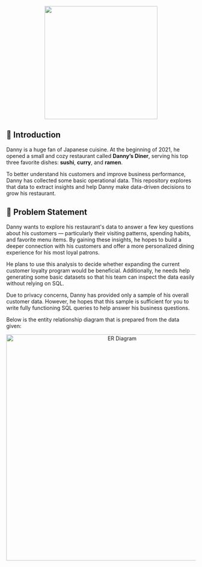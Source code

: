 <p align="center">
  <img src="https://github.com/user-attachments/assets/a458575c-87d8-4644-8d87-8c33d4c1d9bc" width="300">
</p>
<h2>📌 Introduction</h2>

<p>
Danny is a huge fan of Japanese cuisine. At the beginning of 2021, he opened a small and cozy restaurant called <strong>Danny’s Diner</strong>, serving his top three favorite dishes: <strong>sushi</strong>, <strong>curry</strong>, and <strong>ramen</strong>.
</p>

<p>
To better understand his customers and improve business performance, Danny has collected some basic operational data. This repository explores that data to extract insights and help Danny make data-driven decisions to grow his restaurant.
</p>

<h2>🧩 Problem Statement</h2>

<p>
Danny wants to explore his restaurant's data to answer a few key questions about his customers — particularly their visiting patterns, spending habits, and favorite menu items. By gaining these insights, he hopes to build a deeper connection with his customers and offer a more personalized dining experience for his most loyal patrons.
</p>

<p>
He plans to use this analysis to decide whether expanding the current customer loyalty program would be beneficial. Additionally, he needs help generating some basic datasets so that his team can inspect the data easily without relying on SQL.
</p>

<p>
Due to privacy concerns, Danny has provided only a sample of his overall customer data. However, he hopes that this sample is sufficient for you to write fully functioning SQL queries to help answer his business questions.
</p>

<p>
Below is the entity relationship diagram that is prepared from the data given:
</p>

<p align="center">
  <img src="Case%20Study%20#1/ERD_Challenge1.JPG" alt="ER Diagram" width="600">
</p>

